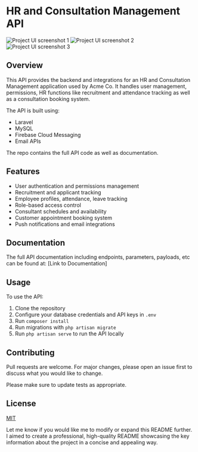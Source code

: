 # HR and Consultation Management API

![Project UI screenshot 1](img1.png)
![Project UI screenshot 2](img2.png)
![Project UI screenshot 3](img3.png)

## Overview

This API provides the backend and integrations for an HR and Consultation Management application used by Acme Co. It handles user management, permissions, HR functions like recruitment and attendance tracking as well as a consultation booking system. 

The API is built using:

- Laravel
- MySQL
- Firebase Cloud Messaging
- Email APIs

The repo contains the full API code as well as documentation.

## Features

- User authentication and permissions management
- Recruitment and applicant tracking 
- Employee profiles, attendance, leave tracking
- Role-based access control
- Consultant schedules and availability
- Customer appointment booking system
- Push notifications and email integrations

## Documentation

The full API documentation including endpoints, parameters, payloads, etc can be found at: [Link to Documentation]

## Usage

To use the API:

1. Clone the repository
2. Configure your database credentials and API keys in `.env`
3. Run `composer install`
4. Run migrations with `php artisan migrate`
5. Run `php artisan serve` to run the API locally

## Contributing

Pull requests are welcome. For major changes, please open an issue first to discuss what you would like to change.

Please make sure to update tests as appropriate.

## License

[MIT](https://choosealicense.com/licenses/mit/)

Let me know if you would like me to modify or expand this README further. I aimed to create a professional, high-quality README showcasing the key information about the project in a concise and appealing way.
